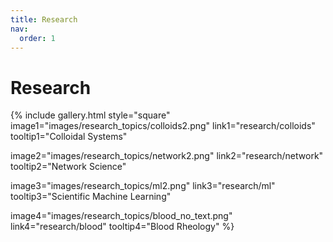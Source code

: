 ```yaml
---
title: Research
nav:
  order: 1
---
```


# <i class="fas research"></i>Research

{% include gallery.html style="square"
  image1="images/research_topics/colloids2.png"
  link1="research/colloids"
  tooltip1="Colloidal Systems"

  image2="images/research_topics/network2.png"
  link2="research/network"
  tooltip2="Network Science"

  image3="images/research_topics/ml2.png"
  link3="research/ml"
  tooltip3="Scientific Machine Learning"
  

  image4="images/research_topics/blood_no_text.png"
  link4="research/blood"
  tooltip4="Blood Rheology"
   %}


